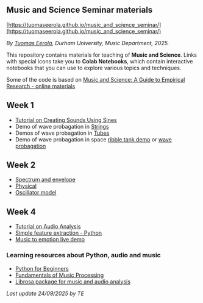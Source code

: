 ## Music and Science Seminar materials
[https://tuomaseerola.github.io/music_and_science_seminar/](https://tuomaseerola.github.io/music_and_science_seminar/)

_By [Tuomas Eerola](https://www.durham.ac.uk/staff/tuomas-eerola/), Durham University, Music Department, 2025._

This repository contains materials for teaching of **Music and Science**. Links with special icons take you to **Colab Notebooks**, which contain interactive notebooks that you can use to explore various topics and techniques. 

Some of the code is based on [Music and Science: A Guide to Empirical Research - online materials](https://tuomaseerola.github.io/emr/)

## Week 1

- [Tutorial on Creating Sounds Using Sines](https://colab.research.google.com/github/tuomaseerola/music_and_science_seminar/blob/master/week1.ipynb) 
- Demo of wave probagation in [Strings](https://ophysics.com/waves6.html)
- Demos of wave probagation in [Tubes](https://ophysics.com/w10b.html)
- Demo of wave probagation in space [ribble tank demo](https://www.falstad.com/ripple/) or [wave probagation](https://visualpde.com/sim/?preset=waveEquation)

## Week 2

- [Spectrum and envelope](https://colab.research.google.com/github/tuomaseerola/emr/blob/main/nb/Chapter10.2.ipynb) 
- [Physical](https://colab.research.google.com/github/tuomaseerola/emr/blob/main/nb/Chapter10.3.ipynb) 
- [Oscillator model](https://colab.research.google.com/github/FelipeTorr/KuramotoNetworksPackage/blob/main/KuramotoNotebook.ipynb#scrollTo=split-mixture) 

## Week 4

- [Tutorial on Audio Analysis](https://colab.research.google.com/github/tuomaseerola/music_and_science_seminar/blob/master/seminar2A.ipynb) 
- [Simple feature extraction - Python](https://github.com/tuomaseerola/music_and_science_seminar/blob/master/corpus_feature_extraction.ipynb) 
- [Music to emotion live demo](https://huggingface.co/amaai-lab/music2emo)

### Learning resources about Python, audio and music

- [Python for Beginners](https://www.python.org/about/gettingstarted/)
- [Fundamentals of Music Processing](https://www.audiolabs-erlangen.de/resources/MIR/FMP/C0/C0.html)
- [Librosa package for music and audio analysis](https://librosa.org/doc/main/index.html)

_Last update 24/09/2025 by TE_

